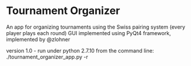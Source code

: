 # Tournament Organizer

An app for organizing tournaments using the Swiss pairing system (every player plays each round)
GUI implemented using PyQt4 framework, implemented by @zlohner

version 1.0 - run under python 2.7.10 from the command line: ./tournament_organizer_app.py -r

